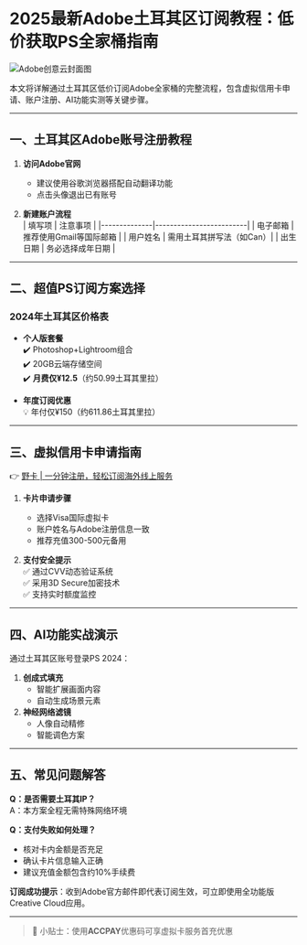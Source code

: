 # 2025最新Adobe土耳其区订阅教程：低价获取PS全家桶指南

![Adobe创意云封面图](https://via.placeholder.com/800x400)

本文将详解通过土耳其区低价订阅Adobe全家桶的完整流程，包含虚拟信用卡申请、账户注册、AI功能实测等关键步骤。

---

## 一、土耳其区Adobe账号注册教程
1. **访问Adobe官网**  
   - 建议使用谷歌浏览器搭配自动翻译功能
   - 点击头像退出已有账号

2. **新建账户流程**  
   | 填写项       | 注意事项                  |
   |--------------|-------------------------|
   | 电子邮箱     | 推荐使用Gmail等国际邮箱  |
   | 用户姓名     | 需用土耳其拼写法（如Can）|
   | 出生日期     | 务必选择成年日期         |

---

## 二、超值PS订阅方案选择
### 2024年土耳其区价格表
- **个人版套餐**  
  ✔️ Photoshop+Lightroom组合  
  ✔️ 20GB云端存储空间  
  ✔️ **月费仅¥12.5**（约50.99土耳其里拉）

- **年度订阅优惠**  
  💡 年付仅¥150（约611.86土耳其里拉）  

---

## 三、虚拟信用卡申请指南
👉 [野卡 | 一分钟注册，轻松订阅海外线上服务](https://bbtdd.com/yeka)

1. **卡片申请步骤**  
   - 选择Visa国际虚拟卡
   - 账户姓名与Adobe注册信息一致
   - 推荐充值300-500元备用

2. **支付安全提示**  
   ✅ 通过CVV动态验证系统  
   ✅ 采用3D Secure加密技术  
   ✅ 支持实时额度监控

---

## 四、AI功能实战演示
通过土耳其区账号登录PS 2024：
1. **创成式填充**
   - 智能扩展画面内容
   - 自动生成场景元素
2. **神经网络滤镜**
   - 人像自动精修
   - 智能调色方案

---

## 五、常见问题解答
**Q：是否需要土耳其IP？**  
A：本方案全程无需特殊网络环境

**Q：支付失败如何处理？**  
- 核对卡内金额是否充足
- 确认卡片信息输入正确
- 建议充值金额包含约10%手续费

**订阅成功提示**：收到Adobe官方邮件即代表订阅生效，可立即使用全功能版Creative Cloud应用。

---

> 📌 小贴士：使用**ACCPAY**优惠码可享虚拟卡服务首充优惠
